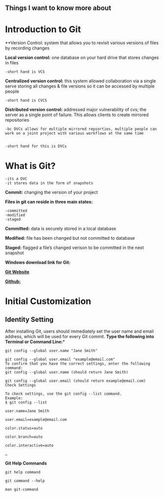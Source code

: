 ## Things I want to know more about

# **Introduction to Git**

**Version Control: system that allows you to revisit various versions of files by recording changes

**Local version control:** one database on your hard drive that stores changes in files


	-short hand is VCS

**Centralized version control:** this system allowed collaboration via a single serve storing all changes & file versions so it can be accessed by multiple people

	-short hand is CVCS

**Distributed version control:** addressed major vulnerability of cvs; the server as a single point of failure. This allows clients to create mirrored repositories


	-bc DVCs allows for multiple mirrored repsorties, multiple people can work on a joint project with various workflows at the same time


	-short hand for this is DVCs

# **What is Git?**


	-its a DVC
	-it stores data in the form of snapshots

**Commit:** changing the version of your project


**Files in git can reside in three main states:**


	-committed
	-modified
	-staged

**Committed:** data is securely stored in a local database


**Modified:** file has been changed but not committed to database


**Staged:** flagged a file’s changed verison to be committed in the next snapshot

**Windows download link for Git:**

[**Git Website**]( http://git-scm.com/download/win)

[**Github:**]( http://windows.github.com)


# **Initial Customization**

## **Identity Setting**
After installing Git, users should immediately set the user name and email address, which will be used for every Git commit.
**Type the following into Terminal or Command Line:***

```
git config --global user.name "Jane Smith"

git config --global user.email "example@email.com"
To confirm that you have the correct settings, enter the following command:
git config --global user.name (should return Jane Smith)

git config --global user.email (should return example@email.com)
Check Settings

To check settings, use the git config --list command.
Example:
$ git config --list

user.name=Jane Smith

user.email=example@email.com

color.status=auto

color.branch=auto

color.interactive=auto

…
```


**Git Help Commands**


```
git help command

git command --help

man git-command
```
